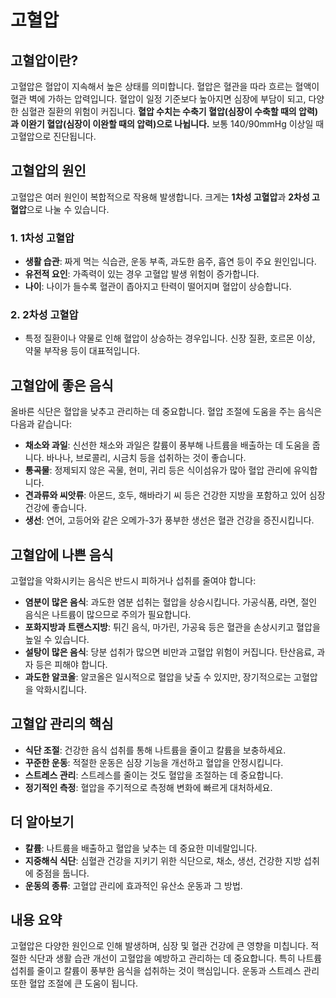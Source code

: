 # 고혈압

## 고혈압이란?

고혈압은 혈압이 지속해서 높은 상태를 의미합니다. 혈압은 혈관을 따라 흐르는 혈액이 혈관 벽에 가하는 압력입니다. 혈압이 일정 기준보다 높아지면 심장에 부담이 되고, 다양한 심혈관 질환의 위험이 커집니다. **혈압 수치는 수축기 혈압(심장이 수축할 때의 압력)과 이완기 혈압(심장이 이완할 때의 압력)으로 나뉩니다.** 보통 140/90mmHg 이상일 때 고혈압으로 진단됩니다.

## 고혈압의 원인

고혈압은 여러 원인이 복합적으로 작용해 발생합니다. 크게는 **1차성 고혈압**과 **2차성 고혈압**으로 나눌 수 있습니다.

### 1. 1차성 고혈압
- **생활 습관**: 짜게 먹는 식습관, 운동 부족, 과도한 음주, 흡연 등이 주요 원인입니다.
- **유전적 요인**: 가족력이 있는 경우 고혈압 발생 위험이 증가합니다.
- **나이**: 나이가 들수록 혈관이 좁아지고 탄력이 떨어지며 혈압이 상승합니다.

### 2. 2차성 고혈압
- 특정 질환이나 약물로 인해 혈압이 상승하는 경우입니다. 신장 질환, 호르몬 이상, 약물 부작용 등이 대표적입니다.

## 고혈압에 좋은 음식

올바른 식단은 혈압을 낮추고 관리하는 데 중요합니다. 혈압 조절에 도움을 주는 음식은 다음과 같습니다:

- **채소와 과일**: 신선한 채소와 과일은 칼륨이 풍부해 나트륨을 배출하는 데 도움을 줍니다. 바나나, 브로콜리, 시금치 등을 섭취하는 것이 좋습니다.
- **통곡물**: 정제되지 않은 곡물, 현미, 귀리 등은 식이섬유가 많아 혈압 관리에 유익합니다.
- **견과류와 씨앗류**: 아몬드, 호두, 해바라기 씨 등은 건강한 지방을 포함하고 있어 심장 건강에 좋습니다.
- **생선**: 연어, 고등어와 같은 오메가-3가 풍부한 생선은 혈관 건강을 증진시킵니다.

## 고혈압에 나쁜 음식

고혈압을 악화시키는 음식은 반드시 피하거나 섭취를 줄여야 합니다:

- **염분이 많은 음식**: 과도한 염분 섭취는 혈압을 상승시킵니다. 가공식품, 라면, 절인 음식은 나트륨이 많으므로 주의가 필요합니다.
- **포화지방과 트랜스지방**: 튀긴 음식, 마가린, 가공육 등은 혈관을 손상시키고 혈압을 높일 수 있습니다.
- **설탕이 많은 음식**: 당분 섭취가 많으면 비만과 고혈압 위험이 커집니다. 탄산음료, 과자 등은 피해야 합니다.
- **과도한 알코올**: 알코올은 일시적으로 혈압을 낮출 수 있지만, 장기적으로는 고혈압을 악화시킵니다.

## 고혈압 관리의 핵심

- **식단 조절**: 건강한 음식 섭취를 통해 나트륨을 줄이고 칼륨을 보충하세요.
- **꾸준한 운동**: 적절한 운동은 심장 기능을 개선하고 혈압을 안정시킵니다.
- **스트레스 관리**: 스트레스를 줄이는 것도 혈압을 조절하는 데 중요합니다.
- **정기적인 측정**: 혈압을 주기적으로 측정해 변화에 빠르게 대처하세요.

## 더 알아보기

- **칼륨**: 나트륨을 배출하고 혈압을 낮추는 데 중요한 미네랄입니다.
- **지중해식 식단**: 심혈관 건강을 지키기 위한 식단으로, 채소, 생선, 건강한 지방 섭취에 중점을 둡니다.
- **운동의 종류**: 고혈압 관리에 효과적인 유산소 운동과 그 방법.

## 내용 요약

고혈압은 다양한 원인으로 인해 발생하며, 심장 및 혈관 건강에 큰 영향을 미칩니다. 적절한 식단과 생활 습관 개선이 고혈압을 예방하고 관리하는 데 중요합니다. 특히 나트륨 섭취를 줄이고 칼륨이 풍부한 음식을 섭취하는 것이 핵심입니다. 운동과 스트레스 관리 또한 혈압 조절에 큰 도움이 됩니다.